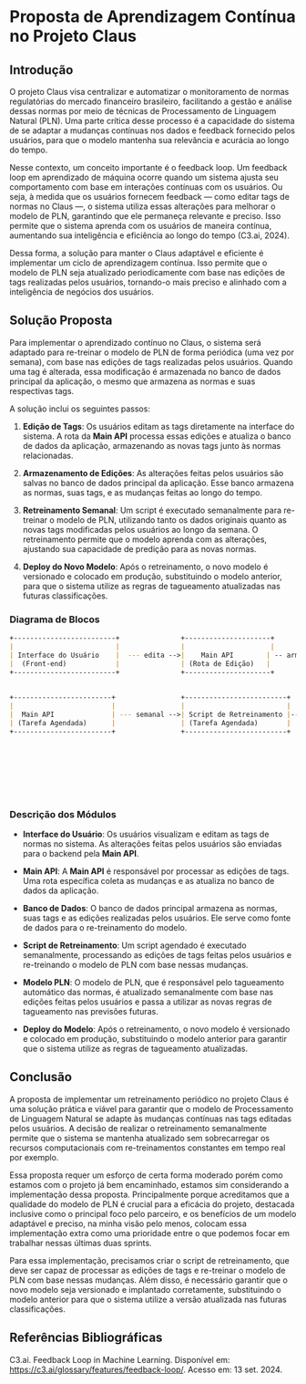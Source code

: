 # Proposta de Aprendizagem Contínua no Projeto Claus

## Introdução

O projeto Claus visa centralizar e automatizar o monitoramento de normas regulatórias do mercado financeiro brasileiro, facilitando a gestão e análise dessas normas por meio de técnicas de Processamento de Linguagem Natural (PLN). Uma parte crítica desse processo é a capacidade do sistema de se adaptar a mudanças contínuas nos dados e feedback fornecido pelos usuários, para que o modelo mantenha sua relevância e acurácia ao longo do tempo.

Nesse contexto, um conceito importante é o feedback loop. Um feedback loop em aprendizado de máquina ocorre quando um sistema ajusta seu comportamento com base em interações contínuas com os usuários. Ou seja, à medida que os usuários fornecem feedback — como editar tags de normas no Claus —, o sistema utiliza essas alterações para melhorar o modelo de PLN, garantindo que ele permaneça relevante e preciso. Isso permite que o sistema aprenda com os usuários de maneira contínua, aumentando sua inteligência e eficiência ao longo do tempo (C3.ai, 2024).

Dessa forma, a solução para manter o Claus adaptável e eficiente é implementar um ciclo de aprendizagem contínua. Isso permite que o modelo de PLN seja atualizado periodicamente com base nas edições de tags realizadas pelos usuários, tornando-o mais preciso e alinhado com a inteligência de negócios dos usuários.

## Solução Proposta

Para implementar o aprendizado contínuo no Claus, o sistema será adaptado para re-treinar o modelo de PLN de forma periódica (uma vez por semana), com base nas edições de tags realizadas pelos usuários. Quando uma tag é alterada, essa modificação é armazenada no banco de dados principal da aplicação, o mesmo que armazena as normas e suas respectivas tags.

A solução inclui os seguintes passos:

1. **Edição de Tags**: Os usuários editam as tags diretamente na interface do sistema. A rota da **Main API** processa essas edições e atualiza o banco de dados da aplicação, armazenando as novas tags junto às normas relacionadas.

2. **Armazenamento de Edições**: As alterações feitas pelos usuários são salvas no banco de dados principal da aplicação. Esse banco armazena as normas, suas tags, e as mudanças feitas ao longo do tempo.

3. **Retreinamento Semanal**: Um script é executado semanalmente para re-treinar o modelo de PLN, utilizando tanto os dados originais quanto as novas tags modificadas pelos usuários ao longo da semana. O retreinamento permite que o modelo aprenda com as alterações, ajustando sua capacidade de predição para as novas normas.

4. **Deploy do Novo Modelo**: Após o retreinamento, o novo modelo é versionado e colocado em produção, substituindo o modelo anterior, para que o sistema utilize as regras de tagueamento atualizadas nas futuras classificações.

### Diagrama de Blocos

```markdown
+-------------------------+               +---------------------+                +-------------------------+
|                         |               |                     |                |                         |
| Interface do Usuário    |  --- edita -->|    Main API        | -- armazena -->| Banco de Dados          |
|  (Front-end)            |               | (Rota de Edição)   |                | (Armazena normas e tags)|
+-------------------------+               +---------------------+                +-------------------------+
                                                                                              |
                                                                                              v
+------------------------+                +-------------------------+             +-------------------------+
|                        |                |                         |             |                         |
|  Main API              | --- semanal -->| Script de Retreinamento |-- treina -->| Modelo de PLN           |
| (Tarefa Agendada)      |                | (Tarefa Agendada)       |             | (Modelo de Tagueamento) |
+------------------------+                +-------------------------+             +-------------------------+
                                                                                             |
                                                                                             v
                                                                                  +-------------------------+
                                                                                  |                         |
                                                                                  |  Deploy do Modelo       |
                                                                                  | (Versionamento e Deploy)|
                                                                                  +-------------------------+
```

### Descrição dos Módulos

- **Interface do Usuário**: Os usuários visualizam e editam as tags de normas no sistema. As alterações feitas pelos usuários são enviadas para o backend pela **Main API**.

- **Main API**: A **Main API** é responsável por processar as edições de tags. Uma rota específica coleta as mudanças e as atualiza no banco de dados da aplicação.

- **Banco de Dados**: O banco de dados principal armazena as normas, suas tags e as edições realizadas pelos usuários. Ele serve como fonte de dados para o re-treinamento do modelo.

- **Script de Retreinamento**: Um script agendado é executado semanalmente, processando as edições de tags feitas pelos usuários e re-treinando o modelo de PLN com base nessas mudanças.

- **Modelo PLN**: O modelo de PLN, que é responsável pelo tagueamento automático das normas, é atualizado semanalmente com base nas edições feitas pelos usuários e passa a utilizar as novas regras de tagueamento nas previsões futuras.

- **Deploy do Modelo**: Após o retreinamento, o novo modelo é versionado e colocado em produção, substituindo o modelo anterior para garantir que o sistema utilize as regras de tagueamento atualizadas.

## Conclusão

A proposta de implementar um retreinamento periódico no projeto Claus é uma solução prática e viável para garantir que o modelo de Processamento de Linguagem Natural se adapte às mudanças contínuas nas tags editadas pelos usuários. A decisão de realizar o retreinamento semanalmente permite que o sistema se mantenha atualizado sem sobrecarregar os recursos computacionais com re-treinamentos constantes em tempo real por exemplo.

Essa proposta requer um esforço de certa forma moderado porém como estamos com o projeto já bem encaminhado, estamos sim considerando a implementação dessa proposta. Principalmente porque acreditamos que a qualidade do modelo de PLN é crucial para a eficácia do projeto, destacada inclusive como o principal foco pelo parceiro, e os benefícios de um modelo adaptável e preciso, na minha visão pelo menos, colocam essa implementação extra como uma prioridade entre o que podemos focar em trabalhar nessas últimas duas sprints.

Para essa implementação, precisamos criar o script de retreinamento, que deve ser capaz de processar as edições de tags e re-treinar o modelo de PLN com base nessas mudanças. Além disso, é necessário garantir que o novo modelo seja versionado e implantado corretamente, substituindo o modelo anterior para que o sistema utilize a versão atualizada nas futuras classificações.

## Referências Bibliográficas

C3.ai. Feedback Loop in Machine Learning. Disponível em: <https://c3.ai/glossary/features/feedback-loop/>. Acesso em: 13 set. 2024.
